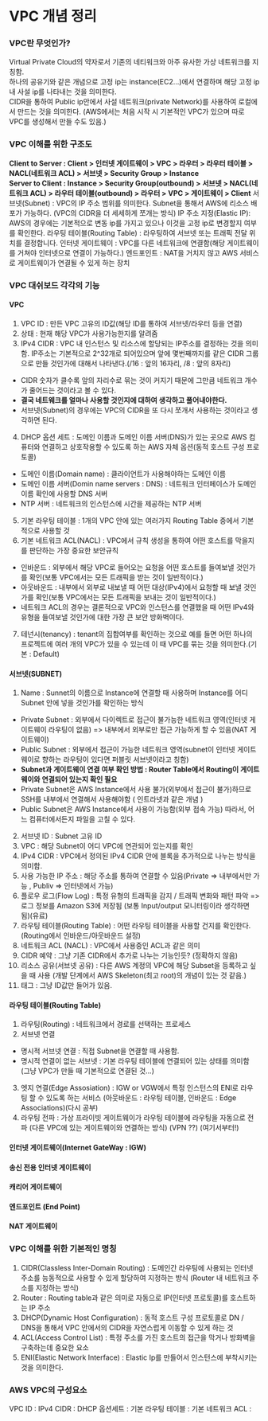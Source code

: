 # VPC 개념 정리

### VPC란 무엇인가?
Virtual Private Cloud의 약자로서 기존의 네티워크와 아주 유사한 가상 네트워크를 지칭함.  
하나의 공유기와 같은 개념으로 고정 ip는 instance(EC2...)에서 연결하며 해당 고정 ip 내 사설 ip를 나타내는 것을 의미한다.  
CIDR을 통하여 Public ip안에서 사설 네트워크(private Network)를 사용하여 로컬에서 만드는 것을 의미한다.
(AWS에서는 처음 시작 시 기본적인 VPC가 있으며 따로 VPC를 생성해서 만들 수도 있음.)  

### VPC 이해를 위한 구조도 
**Client to Server : Client > 인터넷 게이트웨이 > VPC > 라우터 > 라우터 테이블 > NACL(네트워크 ACL) > 서브넷 > Security Group > Instance  
Server to Client : Instance > Security Group(outbound) > 서브넷 > NACL(네트워크 ACL) > 라우터 테이블(outbound) > 라우터 > VPC > 게이트웨이 > Client**
서브넷(Subnet) : VPC의 IP 주소 범위를 의미한다. Subnet을 통해서 AWS에 리소스 배포가 가능하다. (VPC의 CIDR을 더 세세하게 쪼개는 방식)
IP 주소 지정(Elastic IP): AWS의 경우에는 기본적으로 변동 ip를 가지고 있으나 이것을 고정 ip로 변경할지 여부를 확인한다.
라우팅 테이블(Routing Table) : 라우팅하여 서브넷 또는 트래픽 전달 위치를 결정합니다.
인터넷 게이트웨이 : VPC를 다른 네트워크에 연결함(해당 게이트웨이를 거쳐야 인터넷으로 연결이 가능하다.)
엔드포인트 : NAT을 거치지 않고 AWS 서비스로 게이트웨이가 연결될 수 있게 하는 장치

### VPC 대쉬보드 각각의 기능

#### VPC
1. VPC ID : 만든 VPC 고유의 ID값(해당 ID를 통하여 서브넷/라우터 등을 연결)
2. 상태 : 현재 해당 VPC가 사용가능한지를 알려줌
3. IPv4 CIDR : VPC 내 인스턴스 및 리소스에 할당되는 IP주소를 결정하는 것을 의미함. IP주소는 기본적으로 2^32개로 되어있으며 앞에 몇번째까지를 같은 CIDR 그룹으로 만들 것인가에 대해서 나타낸다.(/16 : 앞의 16자리, /8 : 앞의 8자리) 
  * CIDR 숫자가 클수록 앞의 자리수로 묶는 것이 커지기 때문에 그만큼 네트워크 개수가 줄어드는 것이라고 볼 수 있다.
  * **결국 네트웨크를 얼마나 사용할 것인지에 대하여 생각하고 풀어내야한다.**
  * 서브넷(Subnet)의 경우에는 VPC의 CIDR을 또 다시 쪼개서 사용하는 것이라고 생각하면 된다.  
4. DHCP 옵션 세트 : 도메인 이름과 도메인 이름 서버(DNS)가 있는 곳으로 AWS 컴퓨터와 연결하고 상호작용할 수 있도록 하는 AWS 자체 옵션(동적 호스트 구성 프로토콜)  
  * 도메인 이름(Domain name) : 클라이언트가 사용해야하는 도메인 이름
  * 도메인 이름 서버(Domin name servers : DNS) : 네트워크 인터페이스가 도메인 이름 확인에 사용할 DNS 서버
  * NTP 서버 : 네트워크의 인스턴스에 시간을 제공하는 NTP 서버
5. 기본 라우팅 테이블 : 1개의 VPC 안에 있는 여러가지 Routing Table 중에서 기본적으로 사용할 것
6. 기본 네트워크 ACL(NACL) : VPC에서 규칙 생성을 통하여 어떤 호스트를 막을지를 판단하는 가장 중요한 보안규칙
  * 인바운드 : 외부에서 해당 VPC로 들어오는 요청을 어떤 호스트를 들여보낼 것인가를 확인(보통 VPC에서는 모든 트래픽을 받는 것이 일반적이다.)
  * 아웃바운드 : 내부에서 외부로 내보낼 때 어떤 대상(IPv4)에서 요청할 때 보낼 것인가를 확인(보통 VPC에서는 모든 트래픽을 보내는 것이 일반적이다.)
  * 네트워크 ACL의 경우는 결론적으로 VPC와 인스턴스를 연결했을 때 어떤 IPv4와 유형을 들여보낼 것인가에 대한 가장 큰 보안 방화벽이다.
7. 테넌시(tenancy) : tenant의 집합여부를 확인하는 것으로 예를 들면 어떤 하나의 프로젝트에 여러 개의 VPC가 있을 수 있는데 이 때 VPC를 묶는 것을 의미한다.(기본 : Default)

#### 서브넷(SUBNET)
1. Name : Sunnet의 이름으로 Instance에 연결할 때 사용하며 Instance를 어디 Subnet 안에 넣을 것인가를 확인하는 방식
  * Private Subnet : 외부에서 다이렉트로 접근이 불가능한 네트워크 영역(인터넷 게이트웨이 라우팅이 없음) => 내부에서 외부로만 접근 가능하게 할 수 있음(NAT 게이트웨이)
  * Public Subnet : 외부에서 접근이 가능한 네트워크 영역(subnet이 인터넷 게이트웨이로 향하는 라우팅이 있다면 퍼블릿 서브넷이라고 칭함)
  * **Subnet과 게이트웨이 연결 여부 확인 방법 : Router Table에서 Routing이 게이트웨이와 연결되어 있는지 확인 필요**
  * Private Subnet은 AWS Instance에서 사용 불가(외부에서 접근이 불가)하므로 SSH를 내부에서 연결해서 사용해야함 ( 인트라넷과 같은 개념 )
  * Public Subnet은 AWS Instance에서 사용이 가능함(외부 접속 가능) 따라서, 어느 컴퓨터에서든지 파일을 고칠 수 있다.
2. 서브넷 ID : Subnet 고유 ID
3. VPC : 해당 Subnet이 어디 VPC에 연관되어 있는지를 확인
4. IPv4 CIDR : VPC에서 정의된 IPv4 CIDR 안에 블록을 추가적으로 나누는 방식을 의미함.
5. 사용 가능한 IP 주소 : 해당 주소를 통하여 연결할 수 있음(Private => 내부에서만 가능 , Publiv => 인터넷에서 가능)
6. 플로우 로그(Flow Log) : 특정 유형의 트래픽을 감지 / 트래픽 변화와 패턴 파악 => 로그 정보를 Amazon S3에 저장됨 (보통 Input/output 모니터링이라 생각하면 됨)(유료)
7. 라우팅 테이블(Routing Table) : 어떤 라우팅 테이블을 사용할 건지를 확인한다.(Routing에서 인바운드/아웃바운드 설정)
8. 네트워크 ACL (NACL) : VPC에서 사용중인 ACL과 같은 의미
9. CIDR 예약 : 그냥 기존 CIDR에서 추가로 나누는 기능인듯? (정확하지 않음)
10. 리소스 공유(서브넷 공유) : 다른 AWS 계정의 VPC에 해당 Subset을 등록하고 싶을 때 사용 (개발 단계에서 AWS Skeleton(최고 root)의 개념이 있는 것 같음.)
11. 태그 : 그냥 ID값만 들어가 있음.

#### 라우팅 테이블(Routing Table)
1. 라우팅(Routing) : 네트워크에서 경로를 선택하는 프로세스 
2. 서브넷 연결
  * 명시적 서브넷 연결 : 직접 Subnet을 연결할 때 사용함.
  * 명시적 연결이 없는 서브넷 : 기본 라우팅 테이블에 연결되어 있는 상태를 의미함 (그냥 VPC가 만들 때 기본적으로 연결된 것...)
3. 엣지 연결(Edge Assosiation) : IGW or VGW에서 특정 인스턴스의 ENI로 라우팅 할 수 있도록 하는 서비스 (아웃바운드 : 라우팅 테이블, 인바운드 : Edge Associations)(다시 공부)
4. 라우팅 전파 : 가상 프라이빗 게이트웨이가 라우팅 테이블에 라우팅을 자동으로 전파 (다른 VPC에 있는 게이트웨이와 연결하는 방식) (VPN ??) (여기서부터!)

#### 인터넷 게이트웨이(Internet GateWay : IGW)

#### 송신 전용 인터넷 게이트웨이
#### 캐리어 게이트웨이
#### 엔드포인트 (End Point)
#### NAT 게이트웨이


### VPC 이해를 위한 기본적인 명칭
1. CIDR(Classless Inter-Domain Routing) : 도메인간 라우팅에 사용되는 인터넷 주소를 능동적으로 사용할 수 있게 할당하여 지정하는 방식 (Router 내 네트워크 주소를 지정하는 방식)
2. Router : Routing table과 같은 의미로 자동으로 IP(인터넷 프로토콜)를 호스트하는 IP 주소 
3. DHCP(Dynamic Host Configuration) : 동적 호스트 구성 프로토콜로 DN / DNS을 통해서 VPC 안에서의 CIDR을 자연스럽게 이동할 수 있게 하는 것
4. ACL(Access Control List) : 특정 주소를 가진 호스트의 접근을 막거나 방화벽을 구축하는데 중요한 요소
5. ENI(Elastic Network Interface) : Elastic Ip를 만들어서 인스턴스에 부착시키는 것을 의미한다.

### AWS VPC의 구성요소
VPC ID :
IPv4 CIDR : 
DHCP 옵션세트 : 
기본 라우팅 테이블 :
기본 네트워크 ACL :
